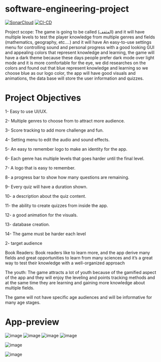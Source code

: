 # software-engineering-project
[![SonarCloud](https://sonarcloud.io/images/project_badges/sonarcloud-white.svg)](https://sonarcloud.io/summary/new_code?id=CJ-2_software-engineering-project)
[![CI-CD](https://github.com/CJ-2/almuthaqaf/actions/workflows/ci-cd.yml/badge.svg)](https://github.com/CJ-2/almuthaqaf/actions/workflows/ci-cd.yml)

Project scope:
The game is going to be called (المثقف) and it will have multiple levels to test the player knowledge from multiple genres and fields (mathematics, geography, etc.…)  and it will have An easy-to-use settings menu for controlling sound and personal progress with a good looking GUI and appealing colors that represent knowledge and learning,  the game will have a dark theme because these days people prefer dark mode over light mode and it is more comfortable for the eye, we did researches on the colors and found out that blue represent knowledge and learning so we choose blue as our logo color, the app will have good visuals and animations, the data base will store the user information and quizzes.
 
# Project Objectives
1-    Easy to use UI/UX.

2-    Multiple genres to choose from to attract more audience.

3-    Score tracking to add more challenge and fun.

4-    Setting menu to edit the audio and sound effects.

5-    An easy to remember logo to make an identity for the app.

6-    Each genre has multiple levels that goes harder until the final level.

7-    A logo that is easy to remember.

8-    a progress bar to show how many questions are remaining.

9-    Every quiz will have a duration shown.

10-   a description about the quiz content.

11-   the ability to create quizzes from inside the app.

12-   a good animation for the visuals.

13-   database creation.

14-   The game must be harder each level
 
 
 
 
2- target audience
 
Book Readers:
Book readers like to learn more, and the app derive many fields and great opportunities to learn from many sciences and it’s a great way to test their knowledge with a well-organized approach
 
The youth:
The game attracts a lot of youth because of the gamified aspect of the app and they will enjoy the leveling and points tracking methods and at the same time they are learning and gaining more knowledge about multiple fields.
 
The game will not have specific age audiences and will be informative for many age stages.

# App-preview
![image](https://github.com/CJ-2/software-engineering-project/assets/56313495/c21f6cd3-ed09-4914-baf1-0bdedd6d9c39)
![image](https://github.com/CJ-2/software-engineering-project/assets/56313495/8b0fe47f-75fd-4037-9f04-6bab65a7dd95)
![image](https://github.com/CJ-2/software-engineering-project/assets/56313495/9ac33d17-67e5-4052-87f2-befe5290f9b2)
![image](https://github.com/CJ-2/software-engineering-project/assets/56313495/052b0233-b0c9-46e3-b953-c4d03f7d372f)

![image](https://github.com/CJ-2/software-engineering-project/assets/56313495/8a99d6fb-0ce3-46fd-8dca-ea600a0c2ee6)

![image](https://github.com/CJ-2/software-engineering-project/assets/56313495/4e7e7263-2a00-4227-8a0a-bce2f9101989)

